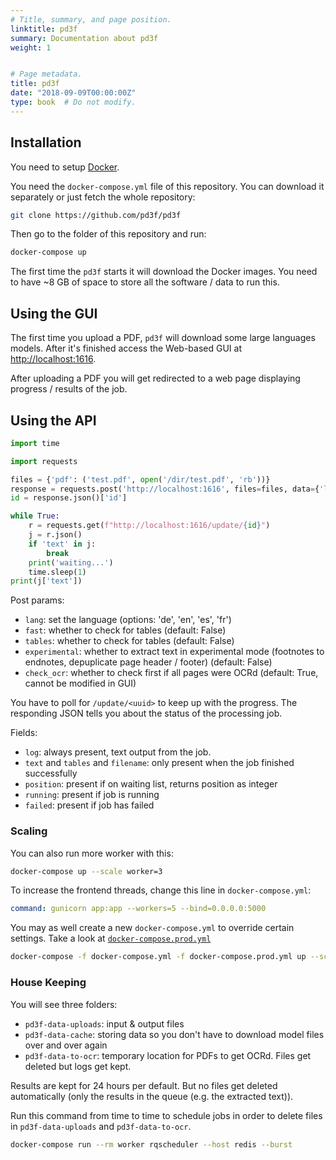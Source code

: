 ```yaml
---
# Title, summary, and page position.
linktitle: pd3f
summary: Documentation about pd3f
weight: 1


# Page metadata.
title: pd3f
date: "2018-09-09T00:00:00Z"
type: book  # Do not modify.
---
```


## Installation

You need to setup [Docker](https://docs.docker.com/get-docker/).

You need the `docker-compose.yml` file of this repository. You can download it separately or just fetch the whole repository:

```bash
git clone https://github.com/pd3f/pd3f
```

Then go to the folder of this repository and run:

```bash
docker-compose up
```

The first time the `pd3f` starts it will download the Docker images.
You need to have ~8 GB of space to store all the software / data to run this.


## Using the GUI

The first time you upload a PDF, `pd3f` will download some large languages models.
After it's finished access the Web-based GUI at <http://localhost:1616>.

After uploading a PDF you will get redirected to a web page displaying progress / results of the job.

## Using the API

```python
import time

import requests

files = {'pdf': ('test.pdf', open('/dir/test.pdf', 'rb'))}
response = requests.post('http://localhost:1616', files=files, data={'lang': 'de'})
id = response.json()['id']

while True:
    r = requests.get(f"http://localhost:1616/update/{id}")
    j = r.json()
    if 'text' in j:
        break
    print('waiting...')
    time.sleep(1)
print(j['text'])
```

Post params:
 - `lang`: set the language (options: 'de', 'en', 'es', 'fr')
 - `fast`: whether to check for tables (default: False)
 - `tables`: whether to check for tables (default: False)
 - `experimental`: whether to extract text in experimental mode (footnotes to endnotes, depuplicate page header / footer) (default: False)
 - `check_ocr`: whether to check first if all pages were OCRd (default: True, cannot be modified in GUI)

You have to poll for `/update/<uuid>` to keep up with the progress. The responding JSON tells you about the status of the processing job.

Fields:
 - `log`: always present, text output from the job.
 - `text` and `tables` and `filename`: only present when the job finished successfully
 - `position`: present if on waiting list, returns position as integer
 - `running`: present if job is running
 - `failed`: present if job has failed

### Scaling

You can also run more worker with this:

```bash
docker-compose up --scale worker=3
```

To increase the frontend threads, change this line in `docker-compose.yml`:

```yml
command: gunicorn app:app --workers=5 --bind=0.0.0.0:5000
```

You may as well create a new `docker-compose.yml` to override certain settings. Take a look at [`docker-compose.prod.yml`](./docker-compose.prod.yml)

```bash
docker-compose -f docker-compose.yml -f docker-compose.prod.yml up --scale worker=2
```

### House Keeping

You will see three folders:

- `pd3f-data-uploads`: input & output files
- `pd3f-data-cache`: storing data so you don't have to download model files over and over again
- `pd3f-data-to-ocr`: temporary location for PDFs to get OCRd. Files get deleted but logs get kept.

Results are kept for 24 hours per default. But no files get deleted automatically (only the results in the queue (e.g. the extracted text)).

Run this command from time to time to schedule jobs in order to delete files in `pd3f-data-uploads` and `pd3f-data-to-ocr`.

```bash
docker-compose run --rm worker rqscheduler --host redis --burst
```
